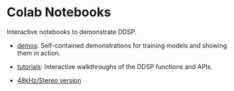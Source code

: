 # Colab Notebooks

Interactive notebooks to demonstrate DDSP.

* [demos](./demos/): Self-contained demonstrations for training models and showing them in action.

* [tutorials](./tutorials/): Interactive walkthroughs of the DDSP functions and APIs.

* [48kHz/Stereo version](https://colab.research.google.com/github/DemonFlexCouncil/DDSP-48kHz-Stereo/blob/master/ddsp/colab/ddsp_train_and_timbre_transfer_48kHz_stereo.ipynb)

